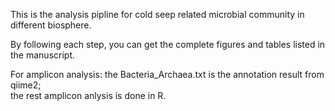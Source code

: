 This is the analysis pipline for cold seep related microbial community in different biosphere.

By following each step, you can get the complete figures and tables listed in the manuscript.

For amplicon analysis:
	the Bacteria_Archaea.txt is the annotation result from qiime2;\
	the rest amplicon anlysis is done in R.
